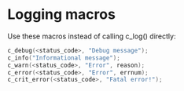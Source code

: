# Logging macros

Use these macros instead of calling c_log() directly:

```c
c_debug(<status_code>, "Debug message");  
c_info("Informational message");
c_warn(<status_code>, "Error", reason);
c_error(<status_code>, "Error", errnum);
c_crit_error(<status_code>, "Fatal error!");
```
